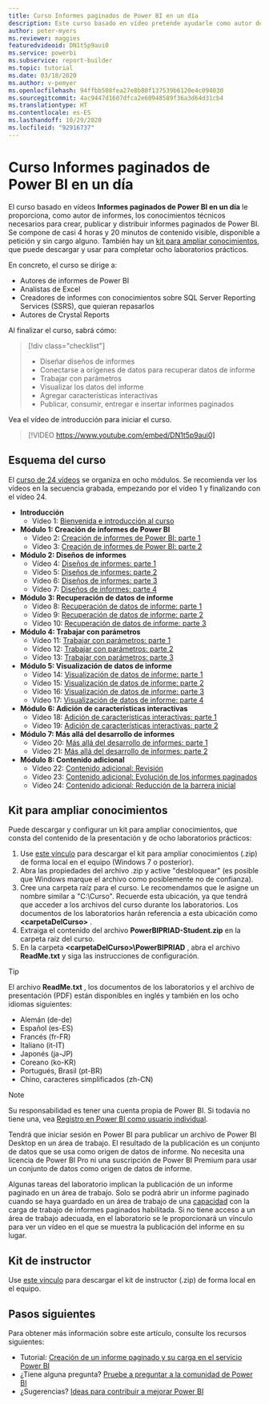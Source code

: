```yaml
---
title: Curso Informes paginados de Power BI en un día
description: Este curso basado en vídeo pretende ayudarle como autor de informes con los conocimientos técnicos necesarios para crear, publicar y distribuir informes paginados de Power BI.
author: peter-myers
ms.reviewer: maggies
featuredvideoid: DN1t5p9aui0
ms.service: powerbi
ms.subservice: report-builder
ms.topic: tutorial
ms.date: 03/18/2020
ms.author: v-pemyer
ms.openlocfilehash: 94ffbb508fea27e8b80f137539b6120e4c094030
ms.sourcegitcommit: 4ac9447d1607dfca2e60948589f36a3d64d31cb4
ms.translationtype: HT
ms.contentlocale: es-ES
ms.lasthandoff: 10/29/2020
ms.locfileid: "92916737"
---
```

# <a name="power-bi-paginated-reports-in-a-day-course"></a>Curso Informes paginados de Power BI en un día

El curso basado en vídeos **Informes paginados de Power BI en un día** le proporciona, como autor de informes, los conocimientos técnicos necesarios para crear, publicar y distribuir informes paginados de Power BI. Se compone de casi 4 horas y 20 minutos de contenido visible, disponible a petición y sin cargo alguno. También hay un [kit para ampliar conocimientos](#self-study-kit), que puede descargar y usar para completar ocho laboratorios prácticos.

En concreto, el curso se dirige a:

- Autores de informes de Power BI
- Analistas de Excel
- Creadores de informes con conocimientos sobre SQL Server Reporting Services (SSRS), que quieran repasarlos
- Autores de Crystal Reports

Al finalizar el curso, sabrá cómo:

> [!div class="checklist"]
> - Diseñar diseños de informes
> - Conectarse a orígenes de datos para recuperar datos de informe
> - Trabajar con parámetros
> - Visualizar los datos del informe
> - Agregar características interactivas
> - Publicar, consumir, entregar e insertar informes paginados

Vea el vídeo de introducción para iniciar el curso.

> [!VIDEO https://www.youtube.com/embed/DN1t5p9aui0]

## <a name="course-outline"></a>Esquema del curso

El [curso de 24 vídeos](https://www.youtube.com/playlist?list=PL1N57mwBHtN1icIhpjQOaRL8r9G-wytpT) se organiza en ocho módulos. Se recomienda ver los vídeos en la secuencia grabada, empezando por el vídeo 1 y finalizando con el vídeo 24.

- **Introducción**
  - Vídeo 1: [Bienvenida e introducción al curso](https://www.youtube.com/watch?v=DN1t5p9aui0&list=PL1N57mwBHtN1icIhpjQOaRL8r9G-wytpT)
- **Módulo 1: Creación de informes de Power BI**
  - Vídeo 2: [Creación de informes de Power BI: parte 1](https://www.youtube.com/watch?v=s6Amctk3Z_g&list=PL1N57mwBHtN1icIhpjQOaRL8r9G-wytpT)
  - Vídeo 3: [Creación de informes de Power BI: parte 2](https://www.youtube.com/watch?v=jXTiYJKw1Rs&list=PL1N57mwBHtN1icIhpjQOaRL8r9G-wytpT)
- **Módulo 2: Diseños de informes**
  - Vídeo 4: [Diseños de informes: parte 1](https://www.youtube.com/watch?v=EjHANN3rGNs&list=PL1N57mwBHtN1icIhpjQOaRL8r9G-wytpT)
  - Vídeo 5: [Diseños de informes: parte 2](https://www.youtube.com/watch?v=2CZIrJU_HZU&list=PL1N57mwBHtN1icIhpjQOaRL8r9G-wytpT)
  - Vídeo 6: [Diseños de informes: parte 3](https://www.youtube.com/watch?v=eaFFzkT6pxE&list=PL1N57mwBHtN1icIhpjQOaRL8r9G-wytpT)
  - Vídeo 7: [Diseños de informes: parte 4](https://www.youtube.com/watch?v=0z576TI27Vg&list=PL1N57mwBHtN1icIhpjQOaRL8r9G-wytpT)
- **Módulo 3: Recuperación de datos de informe**
  - Vídeo 8: [Recuperación de datos de informe: parte 1](https://www.youtube.com/watch?v=SHGTTYXtio0&list=PL1N57mwBHtN1icIhpjQOaRL8r9G-wytpT)
  - Vídeo 9: [Recuperación de datos de informe: parte 2](https://www.youtube.com/watch?v=1Dzd9wb7XUY&list=PL1N57mwBHtN1icIhpjQOaRL8r9G-wytpT)
  - Vídeo 10: [Recuperación de datos de informe: parte 3](https://www.youtube.com/watch?v=OFXG7sl5L2o&list=PL1N57mwBHtN1icIhpjQOaRL8r9G-wytpT)
- **Módulo 4: Trabajar con parámetros**
  - Vídeo 11: [Trabajar con parámetros: parte 1](https://www.youtube.com/watch?v=o7WaK88kheA&list=PL1N57mwBHtN1icIhpjQOaRL8r9G-wytpT)
  - Vídeo 12: [Trabajar con parámetros: parte 2](https://www.youtube.com/watch?v=okj6wO72clQ&list=PL1N57mwBHtN1icIhpjQOaRL8r9G-wytpT)
  - Vídeo 13: [Trabajar con parámetros: parte 3](https://www.youtube.com/watch?v=13-6sWIRD74&list=PL1N57mwBHtN1icIhpjQOaRL8r9G-wytpT)
- **Módulo 5: Visualización de datos de informe**
  - Vídeo 14: [Visualización de datos de informe: parte 1](https://www.youtube.com/watch?v=b4TxBBtOWSw&list=PL1N57mwBHtN1icIhpjQOaRL8r9G-wytpT)
  - Vídeo 15: [Visualización de datos de informe: parte 2](https://www.youtube.com/watch?v=JhEa_TugXeE&list=PL1N57mwBHtN1icIhpjQOaRL8r9G-wytpT)
  - Vídeo 16: [Visualización de datos de informe: parte 3](https://www.youtube.com/watch?v=dliLsRvQB-c&list=PL1N57mwBHtN1icIhpjQOaRL8r9G-wytpT)
  - Vídeo 17: [Visualización de datos de informe: parte 4](https://www.youtube.com/watch?v=5yHxuRRP_eU&list=PL1N57mwBHtN1icIhpjQOaRL8r9G-wytpT)
- **Módulo 6: Adición de características interactivas**
  - Vídeo 18: [Adición de características interactivas: parte 1](https://www.youtube.com/watch?v=LInMHpTEaI0&list=PL1N57mwBHtN1icIhpjQOaRL8r9G-wytpT)
  - Vídeo 19: [Adición de características interactivas: parte 2](https://www.youtube.com/watch?v=b_pr1xsbRJc&list=PL1N57mwBHtN1icIhpjQOaRL8r9G-wytpT)
- **Módulo 7: Más allá del desarrollo de informes**
  - Vídeo 20: [Más allá del desarrollo de informes: parte 1](https://www.youtube.com/watch?v=1CgDVDslwvs&list=PL1N57mwBHtN1icIhpjQOaRL8r9G-wytpT)
  - Vídeo 21: [Más allá del desarrollo de informes: parte 2](https://www.youtube.com/watch?v=KRwtl7h0ynI&list=PL1N57mwBHtN1icIhpjQOaRL8r9G-wytpT)
- **Módulo 8: Contenido adicional**
  - Vídeo 22: [Contenido adicional: Revisión](https://www.youtube.com/watch?v=w5zlJ8BodxI&list=PL1N57mwBHtN1icIhpjQOaRL8r9G-wytpT)
  - Vídeo 23: [Contenido adicional: Evolución de los informes paginados](https://www.youtube.com/watch?v=pevpai65MvY&list=PL1N57mwBHtN1icIhpjQOaRL8r9G-wytpT)
  - Vídeo 24: [Contenido adicional: Reducción de la barrera inicial](https://www.youtube.com/watch?v=vu32LfckCt8&list=PL1N57mwBHtN1icIhpjQOaRL8r9G-wytpT)

## <a name="self-study-kit"></a>Kit para ampliar conocimientos

Puede descargar y configurar un kit para ampliar conocimientos, que consta del contenido de la presentación y de ocho laboratorios prácticos:

1. Use [este vínculo](https://aka.ms/priad-student) para descargar el kit para ampliar conocimientos (.zip) de forma local en el equipo (Windows 7 o posterior).
1. Abra las propiedades del archivo .zip y active "desbloquear" (es posible que Windows marque el archivo como posiblemente no de confianza).
1. Cree una carpeta raíz para el curso. Le recomendamos que le asigne un nombre similar a "C:\Curso". Recuerde esta ubicación, ya que tendrá que acceder a los archivos del curso durante los laboratorios. Los documentos de los laboratorios harán referencia a esta ubicación como **&lt;carpetaDelCurso&gt;** .
1. Extraiga el contenido del archivo **PowerBIPRIAD-Student.zip** en la carpeta raíz del curso.
1. En la carpeta **&lt;carpetaDelCurso&gt;\PowerBIPRIAD** , abra el archivo **ReadMe.txt** y siga las instrucciones de configuración.

> [!TIP]
> El archivo **ReadMe.txt** , los documentos de los laboratorios y el archivo de presentación (PDF) están disponibles en inglés y también en los ocho idiomas siguientes:
> - Alemán (de-de)
> - Español (es-ES)
> - Francés (fr-FR)
> - Italiano (it-IT)
> - Japonés (ja-JP)
> - Coreano (ko-KR)
> - Portugués, Brasil (pt-BR)
> - Chino, caracteres simplificados (zh-CN)

> [!NOTE]
> Su responsabilidad es tener una cuenta propia de Power BI. Si todavía no tiene una, vea [Registro en Power BI como usuario individual](../fundamentals/service-self-service-signup-for-power-bi.md).
>
> Tendrá que iniciar sesión en Power BI para publicar un archivo de Power BI Desktop en un área de trabajo. El resultado de la publicación es un conjunto de datos que se usa como origen de datos de informe. No necesita una licencia de Power BI Pro ni una suscripción de Power BI Premium para usar un conjunto de datos como origen de datos de informe.
>
> Algunas tareas del laboratorio implican la publicación de un informe paginado en un área de trabajo. Solo se podrá abrir un informe paginado cuando se haya guardado en un área de trabajo de una [capacidad](../admin/service-premium-what-is.md#dedicated-capacities) con la carga de trabajo de informes paginados habilitada. Si no tiene acceso a un área de trabajo adecuada, en el laboratorio se le proporcionará un vínculo para ver un vídeo en el que se muestra la publicación del informe en su lugar.

## <a name="instructor-kit"></a>Kit de instructor

Use [este vínculo](https://aka.ms/priad-instructor) para descargar el kit de instructor (.zip) de forma local en el equipo.

## <a name="next-steps"></a>Pasos siguientes

Para obtener más información sobre este artículo, consulte los recursos siguientes:

- Tutorial: [Creación de un informe paginado y su carga en el servicio Power BI](../paginated-reports/paginated-reports-quickstart-aw.md)
- ¿Tiene alguna pregunta? [Pruebe a preguntar a la comunidad de Power BI](https://community.powerbi.com/)
- ¿Sugerencias? [Ideas para contribuir a mejorar Power BI](https://ideas.powerbi.com/)
